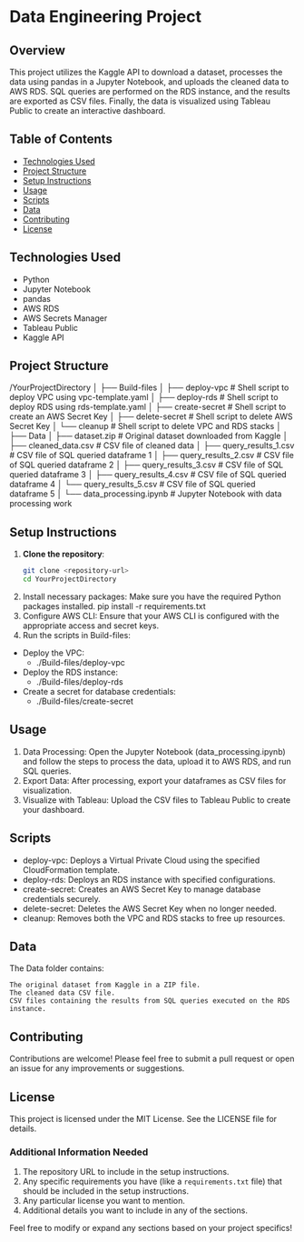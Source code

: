 # Data Engineering Project

## Overview
This project utilizes the Kaggle API to download a dataset, processes the data using pandas in a Jupyter Notebook, and uploads the cleaned data to AWS RDS. SQL queries are performed on the RDS instance, and the results are exported as CSV files. Finally, the data is visualized using Tableau Public to create an interactive dashboard.

## Table of Contents
- [Technologies Used](#technologies-used)
- [Project Structure](#project-structure)
- [Setup Instructions](#setup-instructions)
- [Usage](#usage)
- [Scripts](#scripts)
- [Data](#data)
- [Contributing](#contributing)
- [License](#license)

## Technologies Used
- Python
- Jupyter Notebook
- pandas
- AWS RDS
- AWS Secrets Manager
- Tableau Public
- Kaggle API

## Project Structure
/YourProjectDirectory
│
├── Build-files
│   ├── deploy-vpc         # Shell script to deploy VPC using vpc-template.yaml
│   ├── deploy-rds         # Shell script to deploy RDS using rds-template.yaml
│   ├── create-secret       # Shell script to create an AWS Secret Key
│   ├── delete-secret       # Shell script to delete AWS Secret Key
│   └── cleanup             # Shell script to delete VPC and RDS stacks
│
├── Data
│   ├── dataset.zip         # Original dataset downloaded from Kaggle
│   ├── cleaned_data.csv    # CSV file of cleaned data
│   ├── query_results_1.csv  # CSV file of SQL queried dataframe 1
│   ├── query_results_2.csv  # CSV file of SQL queried dataframe 2
│   ├── query_results_3.csv  # CSV file of SQL queried dataframe 3
│   ├── query_results_4.csv  # CSV file of SQL queried dataframe 4
│   └── query_results_5.csv  # CSV file of SQL queried dataframe 5
│
└── data_processing.ipynb   # Jupyter Notebook with data processing work

## Setup Instructions
1. **Clone the repository**:
   ```bash
   git clone <repository-url>
   cd YourProjectDirectory
2. Install necessary packages: Make sure you have the required Python packages installed.
    pip install -r requirements.txt
3. Configure AWS CLI: Ensure that your AWS CLI is configured with the appropriate access and secret keys.
4. Run the scripts in Build-files:
- Deploy the VPC:
  - ./Build-files/deploy-vpc
- Deploy the RDS instance:
  - ./Build-files/deploy-rds
- Create a secret for database credentials:
  - ./Build-files/create-secret

## Usage
1. Data Processing: Open the Jupyter Notebook (data_processing.ipynb) and follow the steps to process the data, upload it to AWS RDS, and run SQL queries.
2. Export Data: After processing, export your dataframes as CSV files for visualization.
3. Visualize with Tableau: Upload the CSV files to Tableau Public to create your dashboard.

## Scripts
- deploy-vpc: Deploys a Virtual Private Cloud using the specified CloudFormation template.
- deploy-rds: Deploys an RDS instance with specified configurations.
- create-secret: Creates an AWS Secret Key to manage database credentials securely.
- delete-secret: Deletes the AWS Secret Key when no longer needed.
- cleanup: Removes both the VPC and RDS stacks to free up resources.

## Data
The Data folder contains:

    The original dataset from Kaggle in a ZIP file.
    The cleaned data CSV file.
    CSV files containing the results from SQL queries executed on the RDS instance.

## Contributing
Contributions are welcome! Please feel free to submit a pull request or open an issue for any improvements or suggestions.

## License

This project is licensed under the MIT License. See the LICENSE file for details.

### Additional Information Needed
1. The repository URL to include in the setup instructions.
2. Any specific requirements you have (like a `requirements.txt` file) that should be included in the setup instructions.
3. Any particular license you want to mention.
4. Additional details you want to include in any of the sections.

Feel free to modify or expand any sections based on your project specifics!
